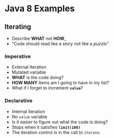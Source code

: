 # Java 8 Examples
## Iterating
* Describe **WHAT** not **HOW**_
* "Code should read like a _story_ not like a _puzzle_"

### Imperative
* External Iteration
* Mutated variable
* **WHAT** is the code doing?
* **HOW MANY** items am I going to have in my list?
* What if I forget to increment **`value`**?

### Declarative
* Internal Iteration
* No `value` variable
* Is it easier to figure out what the code is doing?
* Stops when it satisfies **`limit(100)`**
* The iteration control is in the call to `iterate`.
